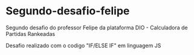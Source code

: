 # Segundo-desafio-felipe
 
 Segundo desafio do professor Felipe da plataforma DIO -  Calculadora de Partidas Rankeadas

 Desafio realizado com o codigo "IF/ELSE IF" em linguagem JS
